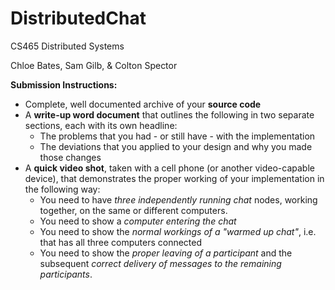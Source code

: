 # DistributedChat

CS465 Distributed Systems

Chloe Bates, Sam Gilb, & Colton Spector

__Submission Instructions:__

* Complete, well documented archive of your __source code__
* A __write-up word document__ that outlines the following in two separate sections, each with its own headline:
  * The problems that you had - or still have - with the implementation
  * The deviations that you applied to your design and why you made those changes
* A __quick video shot__, taken with a cell phone (or another video-capable device), that demonstrates the proper working of your implementation in the following way:
  * You need to have *three independently running chat* nodes, working together, on the same or different computers.
  * You need to show a *computer entering the chat*
  * You need to show the *normal workings of a "warmed up chat"*, i.e. that has all three computers connected
  * You need to show the *proper leaving of a participant* and the subsequent *correct delivery of messages to the remaining participants*.

